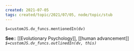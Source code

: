 ```yaml
---
created: 2021-07-05
tags: created/topic/2021/07/05, node/topic/stub
---
```

`$=customJS.dv_funcs.mentionedIn(dv)`

**See**:: [[Evolutionary Psychology]], [[human advancement]]
*`$=customJS.dv_funcs.outlinedIn(dv, this)`*
